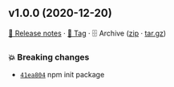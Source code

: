 ## v1.0.0 (2020-12-20)

[📝 Release notes](https://github.com/game-action/kingoloto/releases/tag/v1.0.0) · [🔖 Tag](https://github.com/game-action/kingoloto/tree/v1.0.0) · 🗄️ Archive ([zip](https://github.com/game-action/kingoloto/archive/v1.0.0.zip) · [tar.gz](https://github.com/game-action/kingoloto/archive/v1.0.0.tar.gz))

### 💥 Breaking changes

- [`41ea804`](https://github.com/game-action/kingoloto/commit/41ea804)  npm init package
